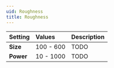 ```yaml
---
uid: Roughness
title: Roughness
---
```


| Setting   | Values    | Description |
| :-------- | :-------- | :---------- |
| **Size**  | 100 - 600 | TODO        |
| **Power** | 10 - 1000 | TODO        |






